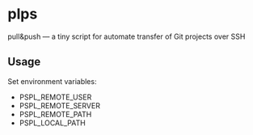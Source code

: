 # plps

pull&push — a tiny script for automate transfer of Git projects over SSH

## Usage

Set environment variables: 

* PSPL_REMOTE_USER
* PSPL_REMOTE_SERVER
* PSPL_REMOTE_PATH
* PSPL_LOCAL_PATH

